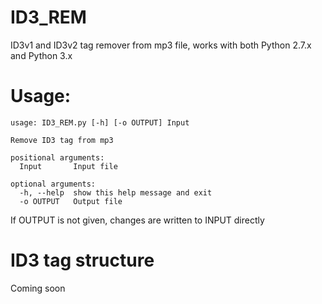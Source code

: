 # ID3_REM
ID3v1 and ID3v2 tag remover from mp3 file, works with both Python 2.7.x and Python 3.x

# Usage:
    usage: ID3_REM.py [-h] [-o OUTPUT] Input

    Remove ID3 tag from mp3

    positional arguments:
      Input       Input file

    optional arguments:
      -h, --help  show this help message and exit
      -o OUTPUT   Output file
    
If OUTPUT is not given, changes are written to INPUT directly

# ID3 tag structure
Coming soon
